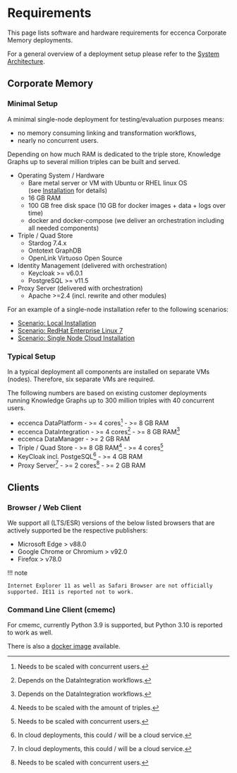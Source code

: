 # Requirements

This page lists software and hardware requirements for eccenca Corporate Memory deployments.

For a general overview of a deployment setup please refer to the [System Architecture](../system-architecture/index.md).

## Corporate Memory

### Minimal Setup

A minimal single-node deployment for testing/evaluation purposes means:

- no memory consuming linking and transformation workflows,
- nearly no concurrent users.

Depending on how much RAM is dedicated to the triple store, Knowledge Graphs up to several million triples can be built and served.

- Operating System / Hardware
  - Bare metal server or VM with Ubuntu or RHEL linux OS (see [Installation](../installation/index.md) for details)
  - 16 GB RAM
  - 100 GB free disk space (10 GB for docker images + data + logs over time)
  - docker and docker-compose (we deliver an orchestration including all needed components)
- Triple / Quad Store
  - Stardog 7.4.x
  - Ontotext GraphDB
  - OpenLink Virtuoso Open Source
- Identity Management (delivered with orchestration)
  - Keycloak >= v6.0.1
  - PostgreSQL >= v11.5
- Proxy Server (delivered with orchestration)
  - Apache >=2.4 (incl. rewrite and other modules)

For an example of a single-node installation refer to the following scenarios:

- [Scenario: Local Installation](../installation/scenario-local-installation/index.md)
- [Scenario: RedHat Enterprise Linux 7](../installation/scenario-redhat-enterprise-linux-7/index.md)
- [Scenario: Single Node Cloud Installation](../installation/scenario-single-node-cloud-installation/index.md)

### Typical Setup

In a typical deployment all components are installed on separate VMs (nodes).
Therefore, six separate VMs are required.

The following numbers are based on existing customer deployments running Knowledge Graphs up to 300 million triples with 40 concurrent users.

- eccenca DataPlatform
      - \>= 4 cores[^u]
      - \>= 8 GB RAM
- eccenca DataIntegration
      - \>= 4 cores[^w]
      - \>= 8 GB RAM[^w]
- eccenca DataManager
      - \>= 2 GB RAM
- Triple / Quad Store
      - \>= 8 GB RAM[^t]
      - \>= 4 cores[^u]
- KeyCloak incl. PostgeSQL[^c]
      - \>= 4 GB RAM
- Proxy Server[^c]
      - \>= 2 cores[^u]
      - \>= 2 GB RAM

## Clients

### Browser / Web Client

We support all (LTS/ESR) versions of the below listed browsers that are actively supported be the respective publishers:

- Microsoft Edge > v88.0
- Google Chrome or Chromium > v92.0
- Firefox > v78.0

!!! note

    Internet Explorer 11 as well as Safari Browser are not officially supported. IE11 is reported not to work.

### Command Line Client (cmemc)

For cmemc, currently Python 3.9 is supported, but Python 3.10 is reported to work as well.

There is also a [docker image](../../automate/cmemc-command-line-interface/using-the-docker-image/index.md) available.


[^u]: Needs to be scaled with concurrent users.
[^w]: Depends on the DataIntegration workflows.
[^t]: Needs to be scaled with the amount of triples.
[^c]: In cloud deployments, this could / will be a cloud service.

